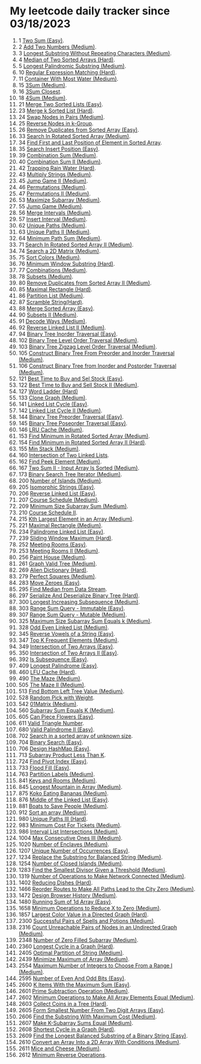 # My leetcode daily tracker since 03/18/2023
1. 1 [Two Sum (Easy)](https://github.com/calebhuangsea/Leetcode/tree/main/leetcode/src/E1TwoSum).
2. 2 [Add Two Numbers (Medium)](https://github.com/calebhuangsea/Leetcode/tree/main/leetcode/src/M2AddTwoNumbers).
3. 3 [Longest Substring Without Repeating Characters (Medium)](https://github.com/calebhuangsea/Leetcode/tree/main/leetcode/src/M3LongestSubstringWithoutRepeatingCharacters).
4. 4 [Median of Two Sorted Arrays (Hard)](https://github.com/calebhuangsea/Leetcode/tree/main/leetcode/src/H4MedianOfTwoSortedArrays).
5. 5 [Longest Palindromic Substring (Medium)](https://github.com/calebhuangsea/Leetcode/tree/main/leetcode/src/M5LongestPalindromicSubstring).
6. 10 [Regular Expression Matching (Hard)](https://github.com/calebhuangsea/Leetcode/tree/main/leetcode/src/H10RegularExpressionMatching).
7. 11 [Container With Most Water (Medium)](https://github.com/calebhuangsea/Leetcode/tree/main/leetcode/src/M11ContainerWithMostWater).
8. 15 [3Sum (Medium)](https://github.com/calebhuangsea/Leetcode/tree/main/leetcode/src/M15_3Sum).
9. 16 [3Sum Closest](https://github.com/calebhuangsea/Leetcode/tree/main/leetcode/src/M16_3SumClosest).
10. 18 [4Sum (Medium)](https://github.com/calebhuangsea/Leetcode/tree/main/leetcode/src/M18_4Sum).
11. 21 [Merge Two Sorted Lists (Easy)](https://github.com/calebhuangsea/Leetcode/tree/main/leetcode/src/E21MergeTwoSortedLists).
12. 23 [Merge k Sorted List (Hard)](https://github.com/calebhuangsea/Leetcode/tree/main/leetcode/src/H23MergeKSortedLists).
13. 24 [Swap Nodes in Pairs (Medium)](https://github.com/calebhuangsea/Leetcode/tree/main/leetcode/src/M24SwapNodesInPairs).
14. 25 [Reverse Nodes in k-Group](https://github.com/calebhuangsea/Leetcode/tree/main/leetcode/src/H25ReverseNodesInK_Groups).
15. 26 [Remove Duplicates from Sorted Array (Easy)](https://github.com/calebhuangsea/Leetcode/tree/main/leetcode/src/E26RemoveDuplicatesFromSortedArray).
16. 33 [Search In Rotated Sorted Array (Medium)](https://github.com/calebhuangsea/Leetcode/tree/main/leetcode/src/M33SearchInRotatedSortedArray).
17. 34 [Find First and Last Position of Element in Sorted Array](https://github.com/calebhuangsea/Leetcode/tree/main/leetcode/src/M34FindFirstAndLastPostionOfElementInSortedArray).
18. 35 [Search Insert Position (Easy)](https://github.com/calebhuangsea/Leetcode/tree/main/leetcode/src/E35SearchInsertPosition).
19. 39 [Combination Sum (Medium)](https://github.com/calebhuangsea/Leetcode/tree/main/leetcode/src/M39CombinationSum).
20. 40 [Combination Sum II (Medium)](https://github.com/calebhuangsea/Leetcode/tree/main/leetcode/src/M40CombinationSumII).
21. 42 [Trapping Rain Water (Hard)](https://github.com/calebhuangsea/Leetcode/tree/main/leetcode/src/H42TrappingRainWater).
22. 43 [Multiply Strings (Medium)](https://github.com/calebhuangsea/Leetcode/tree/main/leetcode/src/M43MultiplyStrings).
23. 45 [Jump Game II (Medium)](https://github.com/calebhuangsea/Leetcode/tree/main/leetcode/src/M45JumpGameII).
24. 46 [Permutations (Medium)](https://github.com/calebhuangsea/Leetcode/tree/main/leetcode/src/M46Permutations).
25. 47 [Permutations II (Medium)](https://github.com/calebhuangsea/Leetcode/tree/main/leetcode/src/M47PermutationsII).
26. 53 [Maximize Subarray (Medium)](https://github.com/calebhuangsea/Leetcode/tree/main/leetcode/src/M53MaximumSubarray).
27. 55 [Jump Game (Medium)](https://github.com/calebhuangsea/Leetcode/tree/main/leetcode/src/M55JumpGame).
28. 56 [Merge Intervals (Medium)](https://github.com/calebhuangsea/Leetcode/tree/main/leetcode/src/M56MergeIntervals).
29. 57 [Insert Interval (Medium)](https://github.com/calebhuangsea/Leetcode/tree/main/leetcode/src/M57InsertInterval).
30. 62 [Unique Paths (Medium)](https://github.com/calebhuangsea/Leetcode/tree/main/leetcode/src/M62UniquePaths).
31. 63 [Unique Paths II (Medium)](https://github.com/calebhuangsea/Leetcode/tree/main/leetcode/src/M63UniquePathsII).
32. 64 [Minimum Path Sum (Medium)](https://github.com/calebhuangsea/Leetcode/tree/main/leetcode/src/M64MinimumPathSum).
33. 71 [Search In Rotated Sorted Array II (Medium)](https://github.com/calebhuangsea/Leetcode/tree/main/leetcode/src/M71SearchInRotatedSortedArrayII).
34. 74 [Search a 2D Matrix (Medium)](https://github.com/calebhuangsea/Leetcode/tree/main/leetcode/src/M74SearchA2DMatrix).
35. 75 [Sort Colors (Medium)](https://github.com/calebhuangsea/Leetcode/tree/main/leetcode/src/M75SortColors).
36. 76 [Minimum Window Substring (Hard)](https://github.com/calebhuangsea/Leetcode/tree/main/leetcode/src/H76MinimumWindowSubstring).
37. 77 [Combinations (Medium)](https://github.com/calebhuangsea/Leetcode/tree/main/leetcode/src/M77Combinations).
38. 78 [Subsets (Medium)](https://github.com/calebhuangsea/Leetcode/tree/main/leetcode/src/M78Subsets).
39. 80 [Remove Duplicates from Sorted Array II (Medium)](https://github.com/calebhuangsea/Leetcode/tree/main/leetcode/src/M80RemoveDuplicatedFromSortedArrayII).
40. 85 [Maximal Rectangle (Hard)](https://github.com/calebhuangsea/Leetcode/tree/main/leetcode/src/H85MaximalRectangle).
41. 86 [Partition List (Medium)](https://github.com/calebhuangsea/Leetcode/tree/main/leetcode/src/MPartitionList).
42. 87 [Scramble String(Hard)](https://github.com/calebhuangsea/Leetcode/tree/main/leetcode/src/H87ScrambleString).
43. 88 [Merge Sorted Array (Easy)](https://github.com/calebhuangsea/Leetcode/tree/main/leetcode/src/E88MergeSodtedArray).
44. 90 [Subsets II (Medium)](https://github.com/calebhuangsea/Leetcode/tree/main/leetcode/src/M90SubsetsII).
45. 91 [Decode Ways (Medium)](https://github.com/calebhuangsea/Leetcode/tree/main/leetcode/src/M91DecodeWays).
46. 92 [Reverse Linked List II (Medium)](https://github.com/calebhuangsea/Leetcode/tree/main/leetcode/src/M92ReverseLinkedListII).
47. 94 [Binary Tree Inorder Traversal (Easy)](https://github.com/calebhuangsea/Leetcode/tree/main/leetcode/src/E94BinaryTreeInorderTraversal).
48. 102 [Binary Tree Level Order Traversal (Medium)](https://github.com/calebhuangsea/Leetcode/tree/main/leetcode/src/M102BinaryTreeLevelOrderTraversal).
49. 103 [Binary Tree Zigzag Level Order Traversal (Medium)](https://github.com/calebhuangsea/Leetcode/tree/main/leetcode/src/M103BinaryTreeZigzagLevelOrderTraversal).
50. 105 [Construct Binary Tree From Preorder and Inorder Traversal (Medium)](https://github.com/calebhuangsea/Leetcode/tree/main/leetcode/src/M105ConstructBinaryTreeFromPreorderAndInorderTraversal).
51. 106 [Construct Binary Tree from Inorder and Postorder Traversal (Medium)](https://github.com/calebhuangsea/Leetcode/tree/main/leetcode/src/M106ConstructBinaryTreefromInorderandPostorderTraversal).
52. 121 [Best Time to Buy and Sel Stock (Easy)](https://github.com/calebhuangsea/Leetcode/tree/main/leetcode/src/E121BestTimeToBuyAndSellStock).
53. 122 [Best Time to Buy and Sell Stock II (Medium)](https://github.com/calebhuangsea/Leetcode/tree/main/leetcode/src/M122BestTimeToBuyAndSellStockII).
54. 127 [Word Ladder (Hard)](https://github.com/calebhuangsea/Leetcode/tree/main/leetcode/src/H127WordLadder)
55. 133 [Clone Graph (Medium)](https://github.com/calebhuangsea/Leetcode/tree/main/leetcode/src/M133CloneGraph).
56. 141 [Linked List Cycle (Easy)](https://github.com/calebhuangsea/Leetcode/tree/main/leetcode/src/E141LinkedListCycle).
57. 142 [Linked List Cycle II (Medium)](https://github.com/calebhuangsea/Leetcode/tree/main/leetcode/src/M142LinkedListCycleII).
58. 144 [Binary Tree Preorder Traversal (Easy)](https://github.com/calebhuangsea/Leetcode/tree/main/leetcode/src/E144BinaryTreePreorderTraversal).
59. 145 [Binary Tree Poseorder Traversal (Easy)](https://github.com/calebhuangsea/Leetcode/tree/main/leetcode/src/E145BinaryTreePostorderTraversal).
60. 146 [LRU Cache (Medium)](https://github.com/calebhuangsea/Leetcode/tree/main/leetcode/src/MLRUCache).
61. 153 [Find Minimum in Rotated Sorted Array (Medium)](https://github.com/calebhuangsea/Leetcode/tree/main/leetcode/src/M153FindMinimuminRotatedSortedArray).
62. 154 [Find Minimum in Rotated Sorted Array II (Hard)](https://github.com/calebhuangsea/Leetcode/tree/main/leetcode/src/H154FindMinimumInRotatedSortedArrayII).
63. 155 [Min Stack (Medium)](https://github.com/calebhuangsea/Leetcode/tree/main/leetcode/src/M155MinStack).
64. 160 [Intersection of Two Linked Lists](https://github.com/calebhuangsea/Leetcode/tree/main/leetcode/src/E160IntersectionOfTwoLinkedLists).
65. 162 [Find Peek Element (Medium)](https://github.com/calebhuangsea/Leetcode/tree/main/leetcode/src/M162FindPeekElement).
66. 167 [Two Sum II - Input Array Is Sorted (Medium)](https://github.com/calebhuangsea/Leetcode/tree/main/leetcode/src/M167TwoSumIIInputArrayIsSorted).
67. 173 [Binary Search Tree Iterator (Medium)](https://github.com/calebhuangsea/Leetcode/tree/main/leetcode/src/M173BinarySearchTreeIterator).
68. 200 [Number of Islands (Medium)](https://github.com/calebhuangsea/Leetcode/tree/main/leetcode/src/M200NumberOfIslands).
69. 205 [Isomorphic Strings (Easy)](https://github.com/calebhuangsea/Leetcode/tree/main/leetcode/src/E205IsomorphicStrings).
70. 206 [Reverse Linked List (Easy)](https://github.com/calebhuangsea/Leetcode/tree/main/leetcode/src/E206ReverseLinkedList).
71. 207 [Course Schedule (Medium)](https://github.com/calebhuangsea/Leetcode/tree/main/leetcode/src/M207CourseSchedule).
72. 209 [Minimum Size Subarray Sum (Medium)](https://github.com/calebhuangsea/Leetcode/tree/main/leetcode/src/M209MinimumSizeSubarraySum).
73. 210 [Course Schedule II](https://github.com/calebhuangsea/Leetcode/tree/main/leetcode/src/M210CourseScheduleII).
74. 215 [Kth Largest Element in an Array (Medium)](https://github.com/calebhuangsea/Leetcode/tree/main/leetcode/src/M215KthLargestElementInAnArray).
75. 221 [Maximal Rectangle (Medium)](https://github.com/calebhuangsea/Leetcode/tree/main/leetcode/src/M221MaximalRectangle).
76. 234 [Palindrome Linked List (Easy)](https://github.com/calebhuangsea/Leetcode/tree/main/leetcode/src/E234PalindromeLinkedList).
77. 239 [Sliding Window Maximum (Hard)](https://github.com/calebhuangsea/Leetcode/tree/main/leetcode/src/H239SlidingWindowMaximum).
78. 252 [Meeting Rooms (Easy)](https://github.com/calebhuangsea/Leetcode/tree/main/leetcode/src/E252MeetingRooms).
79. 253 [Meeting Rooms II (Medium)](https://github.com/calebhuangsea/Leetcode/tree/main/leetcode/src/M253MeetingRoomsII).
80. 256 [Paint House (Medium)](https://github.com/calebhuangsea/Leetcode/tree/main/leetcode/src/M256PaintHouse).
81. 261 [Graph Valid Tree (Medium)](https://github.com/calebhuangsea/Leetcode/tree/main/leetcode/src/M261GraphValidTree).
82. 269 [Alien Dictionary (Hard)](https://github.com/calebhuangsea/Leetcode/tree/main/leetcode/src/H269AlienDictionary).
83. 279 [Perfect Squares (Medium)](https://github.com/calebhuangsea/Leetcode/tree/main/leetcode/src/M279PerfectSquares).
84. 283 [Move Zeroes (Easy)](https://github.com/calebhuangsea/Leetcode/tree/main/leetcode/src/E283MoveZeros).
85. 295 [Find Median from Data Stream](https://github.com/calebhuangsea/Leetcode/tree/main/leetcode/src/H295FindMedianFromDataStream).
86. 297 [Serialize And Deserialize Binary Tree (Hard)](https://github.com/calebhuangsea/Leetcode/tree/main/leetcode/src/H297SerializeAndDeserializeBinaryTree).
87. 300 [Longest Increasing Subsequence (Medium)](https://github.com/calebhuangsea/Leetcode/tree/main/leetcode/src/M300LongestIncreasingSubsequence).
88. 303 [Range Sum Query - Immutable (Easy)](https://github.com/calebhuangsea/Leetcode/tree/main/leetcode/src/E303RangeSumQuery_Immutable).
89. 307 [Range Sum Query - Mutable (Medium)](https://github.com/calebhuangsea/Leetcode/tree/main/leetcode/src/M307RangeSumQueryMutable).
90. 325 [Maximum Size Subarray Sum Equals k (Medium)](https://github.com/calebhuangsea/Leetcode/tree/main/leetcode/src/M325MaximumSizeSubarraySumEqualsK).
91. 328 [Odd Even Linked List (Medium)](https://github.com/calebhuangsea/Leetcode/tree/main/leetcode/src/M328OddEvenLinkedList).
92. 345 [Reverse Vowels of a String (Easy)](https://github.com/calebhuangsea/Leetcode/tree/main/leetcode/src/E345ReverseVowelsOfAString).
93. 347 [Top K Frequent Elements (Medium)](https://github.com/calebhuangsea/Leetcode/tree/main/leetcode/src/M347TopKFrequentElements).
94. 349 [Intersection of Two Arrays (Easy)](https://github.com/calebhuangsea/Leetcode/tree/main/leetcode/src/E349IntersectionofTwoArrays).
95. 350 [Intersection of Two Arrays II (Easy)](https://github.com/calebhuangsea/Leetcode/tree/main/leetcode/src/E350IntersectionofTwoArraysII).
96. 392 [Is Subsequence (Easy)](https://github.com/calebhuangsea/Leetcode/tree/main/leetcode/src/E392IsSubsequence).
97. 409 [Longest Palindrome (Easy)](https://github.com/calebhuangsea/Leetcode/tree/main/leetcode/src/E409LongestPalindrome).
98. 460 [LFU Cache (Hard)](https://github.com/calebhuangsea/Leetcode/tree/main/leetcode/src/H460LFUCache).
99. 490 [The Maze (Medium)](https://github.com/calebhuangsea/Leetcode/tree/main/leetcode/src/M490TheMaze).
100. 505 [The Maze II (Medium)](https://github.com/calebhuangsea/Leetcode/tree/main/leetcode/src/M505TheMazeII).
101. 513 [Find Bottom Left Tree Value (Medium)](https://github.com/calebhuangsea/Leetcode/tree/main/leetcode/src/M513FindBottomLeftTreeValue).
102. 528 [Random Pick with Weight](https://github.com/calebhuangsea/Leetcode/tree/main/leetcode/src/M528RandomPickWithWeight).
103. 542 [01Matrix (Medium)](https://github.com/calebhuangsea/Leetcode/tree/main/leetcode/src/M542_01Matrix).
104. 560 [Subarray Sum Equals K (Medium)](https://github.com/calebhuangsea/Leetcode/tree/main/leetcode/src/M560SubarraySumEqualsK).
105. 605 [Can Piece Flowers (Easy)](https://github.com/calebhuangsea/Leetcode/tree/main/leetcode/src/E605CanPieceFlowers).
106. 611 [Valid Triangle Number](https://github.com/calebhuangsea/Leetcode/tree/main/leetcode/src/M611ValidTriangleNumber).
107. 680 [Valid Palindrome II (Easy)](https://github.com/calebhuangsea/Leetcode/tree/main/leetcode/src/E680ValidPalindromeII).
108. 702 [Search in a sorted array of unknown size](https://github.com/calebhuangsea/Leetcode/tree/main/leetcode/src/M702SearchInASortedArrayOfUnknownSize).
109. 704 [Binary Search (Easy)](https://github.com/calebhuangsea/Leetcode/tree/main/leetcode/src/E704BinarySearch).
110. 706 [Design HashMap (Easy)](https://github.com/calebhuangsea/Leetcode/tree/main/leetcode/src/E706DesignHashMap).
111. 713 [Subarray Product Less Than K](https://github.com/calebhuangsea/Leetcode/tree/main/leetcode/src/M713SubarrayProductLessThanK).
112. 724 [Find Pivot Index (Easy)](https://github.com/calebhuangsea/Leetcode/tree/main/leetcode/src/E724FindPivotIndex).
113. 733 [Flood Fill (Easy)](https://github.com/calebhuangsea/Leetcode/tree/main/leetcode/src/E733FloodFill).
114. 763 [Partition Labels (Medium)](https://github.com/calebhuangsea/Leetcode/tree/main/leetcode/src/M763PartitionLabels).
115. 841 [Keys and Rooms (Medium)](https://github.com/calebhuangsea/Leetcode/tree/main/leetcode/src/M841KeysAndRooms).
116. 845 [Longest Mountain in Array (Medium)](https://github.com/calebhuangsea/Leetcode/tree/main/leetcode/src/M845LongestMountainInArray).
117. 875 [Koko Eating Bananas (Medium)](https://github.com/calebhuangsea/Leetcode/tree/main/leetcode/src/M875KokoEatingBananas).
118. 876 [Middle of the Linked List (Easy)](https://github.com/calebhuangsea/Leetcode/tree/main/leetcode/src/E876MiddleoftheLinkedList).
119. 881 [Boats to Save People (Medium)](https://github.com/calebhuangsea/Leetcode/tree/main/leetcode/src/M881BoatsToSavePeople).
120. 912 [Sort an array (Medium)](https://github.com/calebhuangsea/Leetcode/tree/main/leetcode/src/M912SortAnArray).
121. 980 [Unique Paths III (Hard)](https://github.com/calebhuangsea/Leetcode/tree/main/leetcode/src/H980UniquePathsIII).
122. 983 [Minimum Cost For Tickets (Medium)](https://github.com/calebhuangsea/Leetcode/tree/main/leetcode/src/M983MinimumCostForTickets).
123. 986 [Interval List Intersections (Medium)](https://github.com/calebhuangsea/Leetcode/tree/main/leetcode/src/M986IntervalListIntersections).
124. 1004 [Max Consecutive Ones III (Medium)](https://github.com/calebhuangsea/Leetcode/tree/main/leetcode/src/M1004MaxConsecutiveOnesIII).
125. 1020 [Number of Enclaves (Medium)](https://github.com/calebhuangsea/Leetcode/tree/main/leetcode/src/M1020NumberOfEnclaves).
126. 1207 [Unique Number of Occurrences (Easy)](https://github.com/calebhuangsea/Leetcode/tree/main/leetcode/src/E1207UniqueNumberOfOccurrences).
127. 1234 [Replace the Substring for Balanced String (Medium)](https://github.com/calebhuangsea/Leetcode/tree/main/leetcode/src/M1234ReplaceTheSubstringForBalancedString).
128. 1254 [Number of Closed Islands (Medium)](https://github.com/calebhuangsea/Leetcode/tree/main/leetcode/src/M1254NumberOfClosedIsland).
129. 1283 [Find the Smallest Divisor Given a Threshold (Medium)](https://github.com/calebhuangsea/Leetcode/tree/main/leetcode/src/M1283FindTheSmallestDivisorGivenAThreshold).
130. 1319 [Number of Operations to Make Network Connected (Medium)](https://github.csom/calebhuangsea/Leetcode/tree/main/leetcode/src/M1319NumberOfOperationsToMakeNetworkConnected).
131. 1402 [Reducing Dishes (Hard)](https://github.com/calebhuangsea/Leetcode/tree/main/leetcode/src/H1402ReducingDishes).
132. 1466 [Reorder Routes to Make All Paths Lead to the City Zero (Medium)](https://github.com/calebhuangsea/Leetcode/tree/main/leetcode/src/M1466ReorderRoutesToMakeAllPathsLeadToTheCityZero).
133. 1472 [Design Browser History (Medium)](https://github.com/calebhuangsea/Leetcode/tree/main/leetcode/src/M1472DesignBrowserHistory).
134. 1480 [Running Sum of 1d Array (Easy)](https://github.com/calebhuangsea/Leetcode/tree/main/leetcode/src/E1480RunningSumOf1dArray).
135. 1658 [Minimum Operations to Reduce X to Zero (Medium)](https://github.com/calebhuangsea/Leetcode/tree/main/leetcode/src/M1658MinimumOperationsToReduceXToZero).
136. 1857 [Largest Color Value in a Directed Graph (Hard)](https://github.com/calebhuangsea/Leetcode/tree/main/leetcode/src/H1857LargestColorValueinaDirectedGraph).
137. 2300 [Successful Pairs of Spells and Potions (Medium)](https://github.com/calebhuangsea/Leetcode/tree/main/leetcode/src/M2300SuccessfulPairsOfSpellsAndPotions).
137. 2316 [Count Unreachable Pairs of Nodes in an Undirected Graph (Medium)](https://github.com/calebhuangsea/Leetcode/tree/main/leetcode/src/M1472DesignBrowserHistory).
138. 2348 [Number of Zero Filled Subarray (Medium)](https://github.com/calebhuangsea/Leetcode/tree/main/leetcode/src/M2316CountUnreachablePairsOfNodesInAnUndirectedGraph).
139. 2360 [Longest Cycle in a Graph (Hard)](https://github.com/calebhuangsea/Leetcode/tree/main/leetcode/src/H2360LongestCycleInAGraph).
140. 2405 [Optimal Partition of String (Medium)](https://github.com/calebhuangsea/Leetcode/tree/main/leetcode/src/M2405OptimalPartitionOfString).
141. 2439 [Minimize Maximum of Array (Medium)](https://github.com/calebhuangsea/Leetcode/tree/main/leetcode/src/M2439MinimizeMaximumOfArray).
142. 2554 [Maximum Number of Integers to Choose From a Range I (Medium)](https://github.com/calebhuangsea/Leetcode/tree/main/leetcode/src/M2554MaximumNumberOfIntegersToChooseFromARangeI).
143. 2595 [Number of Even And Odd Bits (Easy)](https://github.com/calebhuangsea/Leetcode/tree/main/leetcode/src/E2595NumberOfEvenAndOddBits).
144. 2600 [K Items With the Maximum Sum (Easy)](https://github.com/calebhuangsea/Leetcode/blob/main/LCContest/src/Weekly338/Q1.java).
145. 2601 [Prime Subtraction Operation (Medium)](https://github.com/calebhuangsea/Leetcode/blob/main/LCContest/src/Weekly338/Q2.java).
146. 2602 [Minimum Operations to Make All Array Elements Equal (Medium)](https://github.com/calebhuangsea/Leetcode/blob/main/LCContest/src/Weekly338/Q3.java).
147. 2603 [Collect Coins in a Tree (Hard)](https://github.com/calebhuangsea/Leetcode/blob/main/LCContest/src/Weekly338/Q4.java).
148. 2605 [Form Smallest Number From Two Digit Arrays (Easy)](https://github.com/calebhuangsea/Leetcode/blob/main/LCContest/src/Biweekly101/Q1.java).
149. 2606 [Find the Substring With Maximum Cost (Medium)](https://github.com/calebhuangsea/Leetcode/blob/main/LCContest/src/Biweekly101/Q2.java).
150. 2607 [Make K-Subarray Sums Equal (Medium)](https://github.com/calebhuangsea/Leetcode/tree/main/leetcode/src/M2607MakeK_SubarraySumsEqual).
151. 2608 [Shortest Cycle in a Graph (Hard)](https://github.com/calebhuangsea/Leetcode/blob/main/LCContest/src/Biweekly101/Q4.java).
152. 2609 [Find the Longest Balanced Substring of a Binary String (Easy)](https://github.com/calebhuangsea/Leetcode/blob/main/LCContest/src/Weekly339/Q1.java).
153. 2610 [Convert an Array Into a 2D Array With Conditions (Medium)](https://github.com/calebhuangsea/Leetcode/blob/main/LCContest/src/Weekly339/Q2.java).
154. 2611 [Mice and Cheese (Medium)](https://github.com/calebhuangsea/Leetcode/blob/main/LCContest/src/Weekly339/Q3.java).
155. 2612 [Minimum Reverse Operations](https://github.com/calebhuangsea/Leetcode/tree/main/leetcode/src/H2612MinimumReverseOperations).